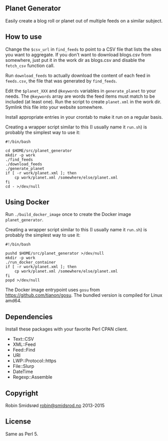 Planet Generator
----------------

Easily create a blog roll or planet out of multiple feeds on a similar
subject.

How to use
----------

Change the `$csv_url` in `find_feeds` to point to a CSV file that lists the
sites you want to aggregate.  If you don't want to download blogs.csv from
somewhere, just put it in the work dir as blogs.csv and disable the
`fetch_csv` function call.

Run `download_feeds` to actually download the content of each feed in
`feeds.csv`, the file that was generated by `find_feeds`.

Edit the `$planet_XXX` and `@keywords` variables in `generate_planet` to
your needs.  The `@keywords` array are words the feed items must match to be
included (at least one).  Run the script to create `planet.xml` in the work
dir.  Symlink this file into your website somewhere.

Install appropriate entries in your crontab to make it run on a regular
basis.

Creating a wrapper script similar to this (I usually name it `run.sh`) is
probably the simplest way to use it:

    #!/bin/bash

    cd $HOME/src/planet_generator
    mkdir -p work
    ./find_feeds
    ./download_feeds
    ./generate_planet
    if [ -r work/planet.xml ]; then
        cp work/planet.xml /somewhere/else/planet.xml
    fi
    cd - >/dev/null

Using Docker
------------

Run `./build_docker_image` once to create the Docker image
`planet_generator`.

Creating a wrapper script similar to this (I usually name it `run.sh`) is
probably the simplest way to use it:

    #!/bin/bash

    pushd $HOME/src/planet_generator >/dev/null
    mkdir -p work
    ./run_docker_container
    if [ -r work/planet.xml ]; then
        cp work/planet.xml /somewhere/else/planet.xml
    fi
    popd >/dev/null

The Docker image entrypoint uses `gosu` from
<https://github.com/tianon/gosu>.  The bundled version is compiled for Linux
amd64.

Dependencies
------------

Install these packages with your favorite Perl CPAN client.

* Text::CSV
* XML::Feed
* Feed::Find
* URI
* LWP::Protocol::https
* File::Slurp
* DateTime
* Regexp::Assemble

Copyright
---------

Robin Smidsrød <robin@smidsrod.no> 2013-2015

License
-------

Same as Perl 5.
